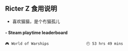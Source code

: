 ## Ricter Z 食用说明
- 喜欢猫猫，是个冇猫孤儿

<!-- steam-box start -->
#### - Steam playtime leaderboard
```text
🎮 World of Warships                 🕘 53 hrs 49 mins
```
<!-- Powered by https://github.com/YouEclipse/steam-box . -->
<!-- steam-box end -->
